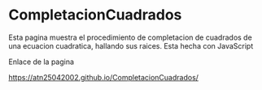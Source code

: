 # CompletacionCuadrados

Esta pagina muestra el procedimiento de completacion de cuadrados de una ecuacion cuadratica, hallando sus raices.
Esta hecha con JavaScript

Enlace de la pagina

https://atn25042002.github.io/CompletacionCuadrados/
